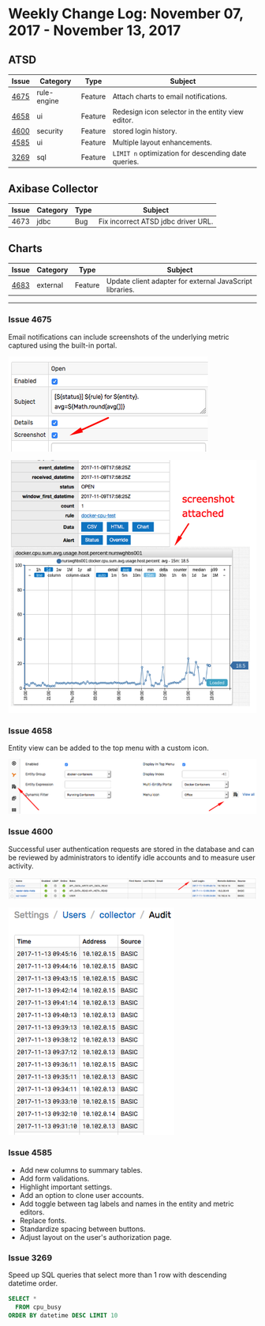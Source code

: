 Weekly Change Log: November 07, 2017 - November 13, 2017
==================================================

## ATSD

| Issue| Category    | Type    | Subject              |
|------|-------------|---------|----------------------|
| [4675](#issue-4675) | rule-engine | Feature | Attach charts to email notifications. |
| [4658](#issue-4658) | ui | Feature | Redesign icon selector in the entity view editor. |
| [4600](#issue-4600) | security | Feature | stored login history. |
| [4585](#issue-4585) | ui | Feature | Multiple layout enhancements. |
| [3269](#issue-3269) | sql | Feature | `LIMIT n` optimization for descending date queries. |

## Axibase Collector

| Issue| Category    | Type    | Subject              |
|------|-------------|---------|----------------------|
| 4673 | jdbc | Bug | Fix incorrect ATSD jdbc driver URL. |

## Charts

| Issue| Category    | Type    | Subject              |
|------|-------------|---------|----------------------|
| [4683](#issue-4683) | external | Feature | Update client adapter for external JavaScript libraries. |

---

### Issue 4675

Email notifications can include screenshots of the underlying metric captured using the built-in portal.

![](Images/screenshot-enabled.png)

![](Images/screenshot-attach.png)

### Issue 4658

Entity view can be added to the top menu with a custom icon.

![](Images/entity-view-icon.png)

### Issue 4600

Successful user authentication requests are stored in the database and can be reviewed by administrators to identify idle accounts and to measure user activity.

![](Images/last-login.png)

![](Images/login-audit.png)

### Issue 4585

* Add new columns to summary tables.
* Add form validations.
* Highlight important settings.
* Add an option to clone user accounts.
* Add toggle between tag labels and names in the entity and metric editors.
* Replace fonts.
* Standardize spacing between buttons.
* Adjust layout on the user's authorization page.

### Issue 3269

Speed up SQL queries that select more than 1 row with descending datetime order.

```sql
SELECT *
  FROM cpu_busy
ORDER BY datetime DESC LIMIT 10
```
